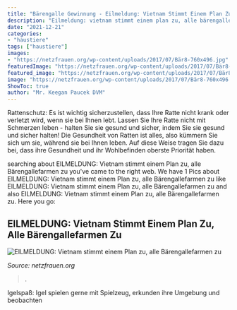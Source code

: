```yaml
---
title: "Bärengalle Gewinnung - Eilmeldung: Vietnam Stimmt Einem Plan Zu, Alle Bärengallefarmen Zu"
description: "Eilmeldung: vietnam stimmt einem plan zu, alle bärengallefarmen zu"
date: "2021-12-21"
categories:
- "haustiere"
tags: ["haustiere"]
images:
- "https://netzfrauen.org/wp-content/uploads/2017/07/Bär8-760x496.jpg"
featuredImage: "https://netzfrauen.org/wp-content/uploads/2017/07/Bär8-760x496.jpg"
featured_image: "https://netzfrauen.org/wp-content/uploads/2017/07/Bär8-760x496.jpg"
image: "https://netzfrauen.org/wp-content/uploads/2017/07/Bär8-760x496.jpg"
ShowToc: true
author: "Mr. Keegan Paucek DVM"
---
```



Rattenschutz: Es ist wichtig sicherzustellen, dass Ihre Ratte nicht krank oder verletzt wird, wenn sie bei Ihnen lebt.
Lassen Sie Ihre Ratte nicht mit Schmerzen leben - halten Sie sie gesund und sicher, indem Sie sie gesund und sicher halten! Die Gesundheit von Ratten ist alles, also kümmern Sie sich um sie, während sie bei Ihnen leben. Auf diese Weise tragen Sie dazu bei, dass ihre Gesundheit und ihr Wohlbefinden oberste Priorität haben.

	

		
searching about EILMELDUNG: Vietnam stimmt einem Plan zu, alle Bärengallefarmen zu you've came to the right web. We have 1 Pics about EILMELDUNG: Vietnam stimmt einem Plan zu, alle Bärengallefarmen zu like EILMELDUNG: Vietnam stimmt einem Plan zu, alle Bärengallefarmen zu and also EILMELDUNG: Vietnam stimmt einem Plan zu, alle Bärengallefarmen zu. Here you go:
		
    
## EILMELDUNG: Vietnam Stimmt Einem Plan Zu, Alle Bärengallefarmen Zu

<img loading=lazy src="https://netzfrauen.org/wp-content/uploads/2017/07/Bär8-760x496.jpg" onerror="this.onerror=null;this.src='https://tse2.mm.bing.net/th?id=OIP.AuqMsX_uBvPBmUhTk8TimwHaE1&amp;pid=15.1';" alt="EILMELDUNG: Vietnam stimmt einem Plan zu, alle Bärengallefarmen zu">

_Source: netzfrauen.org_

>. 

	

Igelspaß: Igel spielen gerne mit Spielzeug, erkunden ihre Umgebung und beobachten

